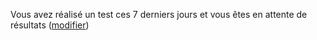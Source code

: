 Vous avez réalisé un test ces 7 derniers jours et vous êtes en attente de résultats <span class="modifier">(<a href="#depistage">modifier</a>)</span>
